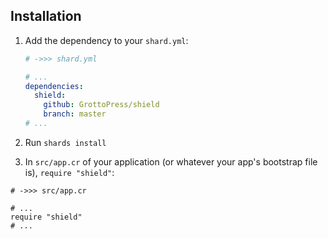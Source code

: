 ## Installation

1. Add the dependency to your `shard.yml`:

   ```yaml
   # ->>> shard.yml

   # ...
   dependencies:
     shield:
       github: GrottoPress/shield
       branch: master
   # ...
   ```

1. Run `shards install`

1. In `src/app.cr` of your application (or whatever your app's bootstrap file is), `require "shield"`:

```crystal
# ->>> src/app.cr

# ...
require "shield"
# ...
```
